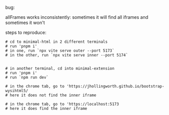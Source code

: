 bug:

allFrames works inconsistently: sometimes it will find all iframes and sometimes it won't

steps to reproduce:

```
# cd to minimal-html in 2 different terminals
# run 'pnpm i'
# in one, run `npx vite serve outer --port 5173`
# in the other, run `npx vite serve inner --port 5174`


# in another terminal, cd into minimal-extension
# run 'pnpm i'
# run `npm run dev`

# in the chrome tab, go to 'https://jhollingworth.github.io/bootstrap-wysihtml5/
# here it does not find the inner iframe 

# in the chrome tab, go to 'https://localhost:5173
# here it does find the inner iframe
```
